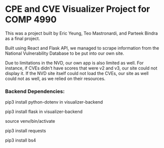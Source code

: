 # CPE and CVE Visualizer Project for COMP 4990
This was a project built by Eric Yeung, Teo Mastronardi, and Parteek Bindra as a final project.

Built using React and Flask API, we managed to scrape information from the National Vulnerability Database to be put into our own site.

Due to limitations in the NVD, our own app is also limited as well. For instance, if CVEs didn't have scores that were v2 and v3, our site could not display it.
If the NVD site itself could not load the CVEs, our site as well could not as well, as we relied on their resources. 

### Backend Dependencies: 
pip3 install python-dotenv in visualizer-backend

pip3 install flask in visualizer-backend

source venv/bin/activate

pip3 install requests

pip3 install bs4
